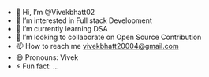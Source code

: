 - 👋 Hi, I’m @Vivekbhatt02
- 👀 I’m interested in Full stack Development
- 🌱 I’m currently learning DSA
- 💞️ I’m looking to collaborate on Open Source Contribution
- 📫 How to reach me vivekbhatt20004@gmail.com
- 😄 Pronouns: Vivek
- ⚡ Fun fact: ...

<!---
Vivekbhatt02/Vivekbhatt02 is a ✨ special ✨ repository because its `README.md` (this file) appears on your GitHub profile.
You can click the Preview link to take a look at your changes.
--->
